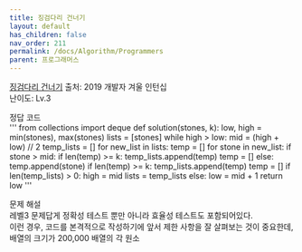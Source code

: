 ```yaml
---
title: 징검다리 건너기
layout: default
has_children: false
nav_order: 211
permalink: /docs/Algorithm/Programmers
parent: 프로그래머스
---
```


[징검다리 건너기]
출처: 2019 개발자 겨울 인턴십   
난이도: Lv.3   
   
정답 코드   
'''
from collections import deque
def solution(stones, k):
    low, high = min(stones), max(stones)
    lists = [stones]
    while high > low:
        mid = (high + low) // 2
        temp_lists = []
        for new_list in lists:
            temp = []
            for stone in new_list:
                if stone > mid:
                    if len(temp) >= k:
                        temp_lists.append(temp)
                    temp = []
                else:
                    temp.append(stone)
            if len(temp) >= k:
                temp_lists.append(temp)
            temp = []
        if len(temp_lists) > 0:
            high = mid
            lists = temp_lists
        else:
            low = mid + 1
    return low
'''
   
문제 해설   
레벨3 문제답게 정확성 테스트 뿐만 아니라 효율성 테스트도 포함되어있다.   
이런 경우, 코드를 본격적으로 작성하기에 앞서 제한 사항을 잘 살펴보는 것이 중요한데, 배열의 크기가 200,000 배열의 각 원소

[징검다리 건너기]: https://school.programmers.co.kr/learn/courses/30/lessons/64062/solution_groups?language=python3